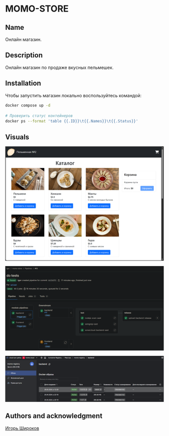 # MOMO-STORE

## Name

Онлайн магазин.

## Description

Онлайн магазин по продаже вкусных пельмешек.

## Installation

Чтобы запустить магазин локально воспользуйтесь командой:

```bash
docker compose up -d

# Проверить статус контейнеров
docker ps --format 'table {{.ID}}\t{{.Names}}\t{{.Status}}'
```

## Visuals

![Сайт магазина](momo-store.png)

![Пайплайн .gitlab-ci](pipeline.png)

![Registry](registry.png)


## Authors and acknowledgment

[Игорь Широков](https://github.com/SanYattsu)
